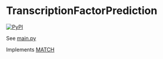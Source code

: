 # TranscriptionFactorPrediction

[![PyPI](https://img.shields.io/pypi/v/transcription-factor-prediction.svg?logo=python&style=flat-square)](https://pypi.org/project/transcription-factor-prediction/)

See [main.py](main.py) 

Implements [MATCH](https://academic.oup.com/nar/article/31/13/3576/2904207)
